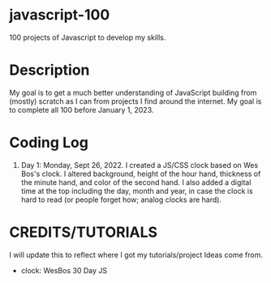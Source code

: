 # javascript-100

100 projects of Javascript to develop my skills.

# Description

My goal is to get a much better understanding of JavaScript building from (mostly) scratch as I can from projects I find around the internet. My goal is to complete all 100 before January 1, 2023.

# Coding Log

1. Day 1: Monday, Sept 26, 2022. I created a JS/CSS clock based on Wes Bos's clock. I altered background, height of the hour hand, thickness of the minute hand, and color of the second hand. I also added a digital time at the top including the day, month and year, in case the clock is hard to read (or people forget how; analog clocks are hard).

# CREDITS/TUTORIALS

I will update this to reflect where I got my tutorials/project Ideas come from.

- clock: WesBos 30 Day JS
